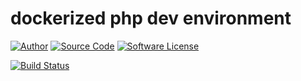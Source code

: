 # dockerized php dev environment
[![Author](http://img.shields.io/badge/author-iwyg-blue.svg?style=flat-square)](https://github.com/iwyg)
[![Source Code](http://img.shields.io/badge/source-iwyg/php_docker-blue.svg?style=flat-square)](https://github.com/iwyg/php-docker/tree/master)
[![Software License](https://img.shields.io/badge/license-MIT-brightgreen.svg?style=flat-square)](https://github.com/iwyg/php-docker/blob/master/LICENSE.md)

[![Build Status](https://img.shields.io/travis/iwyg/php-docker/master.svg?style=flat-square)](https://travis-ci.org/iwyg/php-docker)
